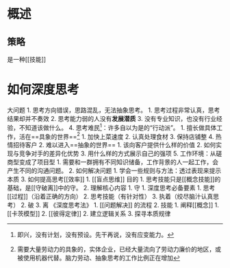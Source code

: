 # 概述
## 策略
是一种[[技能]]
# 如何深度思考
大问题
	1. 思考方向错误，思路混乱，无法抽象思考。
		1. 思考过程非常认真，思考结果却并不奏效
		2. 思考能力弱的人没有**发展潜质**
		3. 没有专业知识，也没有行业经验，不知道该做什么。
		4. 思考难民[^1]：许多自以为是的“行动派”。
			1. 擅长做具体工作，活在==具象的世界==[^2]
				1. 加快上菜速度
				2. 认真处理食材
				3. 保持店铺整
				4. 热情招待客户
			2. 难以进入==抽象的世界==
				1. 该向客户提供什么样的价值
				2. 如何实现与竞争对手的差异化优势
				3. 用什么样的方式展示自己的强项
		5. 工作环境：从磋商型变成了项目型
			1. 需要和一群拥有不同知识储备，工作背景的人一起工作，会产生不同的沟通问题。
	2. 如何解决问题
		1. 学会一些规则与方法：透过表现来提示本质
	3. 如何提高思考[[效率]]
		1. [[盲点思维]] 
目的
	1. 思考技能只是[[概念技能]]的基础，是[[守破离]]中的守。
	2. 理解核心内容
		1. 守
			1. 深度思考必备要素
				1. 思考[[过程]]（沿着正确的方向）
				2. 思考技能（有针对性）
				3. 执着（绞尽脑汁认真思考）
		2. 破
		3. 离
《深度思考法》
	1. [[问题解决]] 的流程
	2. 技能
		1. 阐释[[概念]]
			1. [[卡茨模型]]
			2. [[彼得定律]]
		2. 建立逻辑关系
		3. 探寻本质规律

[^1]: 即兴，没有计划，没有预设。先干再说，没有应变能力。
[^2]: 需要大量劳动力的具象的，实体企业，已经大量流向了劳动力廉价的地区，或被使用机器代替。脑力劳动、抽象思考的工作比例正在增加
